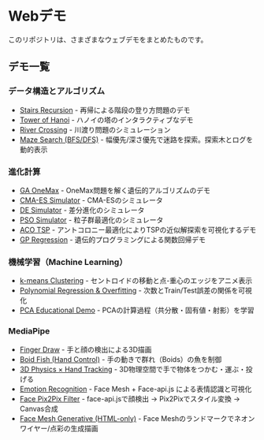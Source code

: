 # Webデモ

このリポジトリは、さまざまなウェブデモをまとめたものです。

## デモ一覧

### データ構造とアルゴリズム
*   [Stairs Recursion](https://jkushida.github.io/Web_demo/DSA/stairs_recursion.html) - 再帰による階段の登り方問題のデモ
*   [Tower of Hanoi](https://jkushida.github.io/Web_demo/DSA/hanoi.html) - ハノイの塔のインタラクティブなデモ
*   [River Crossing](https://jkushida.github.io/Web_demo/DSA/river-crossing.html) - 川渡り問題のシミュレーション
*   [Maze Search (BFS/DFS)](https://jkushida.github.io/Web_demo/DSA/maze-search.html) - 幅優先/深さ優先で迷路を探索。探索木とログを動的表示

### 進化計算
*   [GA OneMax](https://jkushida.github.io/Web_demo/EC/ga-onemax.html) - OneMax問題を解く遺伝的アルゴリズムのデモ
*   [CMA-ES Simulator](https://jkushida.github.io/Web_demo/EC/cmaes_simulator.html) - CMA-ESのシミュレータ
*   [DE Simulator](https://jkushida.github.io/Web_demo/EC/de_simulator.html) - 差分進化のシミュレータ
*   [PSO Simulator](https://jkushida.github.io/Web_demo/EC/pso_simulator.html) - 粒子群最適化のシミュレータ
*   [ACO TSP](https://jkushida.github.io/Web_demo/EC/aco_tsp.html) - アントコロニー最適化によりTSPの近似解探索を可視化するデモ
*   [GP Regression](https://jkushida.github.io/Web_demo/EC/gp_regression.html) - 遺伝的プログラミングによる関数回帰デモ

### 機械学習（Machine Learning）
*   [k-means Clustering](https://jkushida.github.io/Web_demo/ML/k-means.html) - セントロイドの移動と点-重心のエッジをアニメ表示
*   [Polynomial Regression & Overfitting](https://jkushida.github.io/Web_demo/ML/polynomial-overfitting.html) - 次数とTrain/Test誤差の関係を可視化
*   [PCA Educational Demo](https://jkushida.github.io/Web_demo/ML/pca_educational_demo.html) - PCAの計算過程（共分散・固有値・射影）を学習

### MediaPipe
*   [Finger Draw](https://jkushida.github.io/Web_demo/MediaPipe/finger_draw.html) - 手と顔の検出による3D描画
*   [Boid Fish (Hand Control)](https://jkushida.github.io/Web_demo/MediaPipe/boid-fish-hand-control.html) - 手の動きで群れ（Boids）の魚を制御
*   [3D Physics × Hand Tracking](https://jkushida.github.io/Web_demo/MediaPipe/mediapipe_physics_3d.html) - 3D物理空間で手で物体をつかむ・運ぶ・投げる
*   [Emotion Recognition](https://jkushida.github.io/Web_demo/MediaPipe/emotion_recognition.html) - Face Mesh + Face-api.js による表情認識と可視化
*   [Face Pix2Pix Filter](https://jkushida.github.io/Web_demo/MediaPipe/face-pix2pix.html) - face-api.jsで顔検出 → Pix2Pixでスタイル変換 → Canvas合成
*   [Face Mesh Generative (HTML-only)](https://jkushida.github.io/Web_demo/MediaPipe/face-mesh-generative.html) - Face Meshのランドマークでネオンワイヤー/点彩の生成描画
